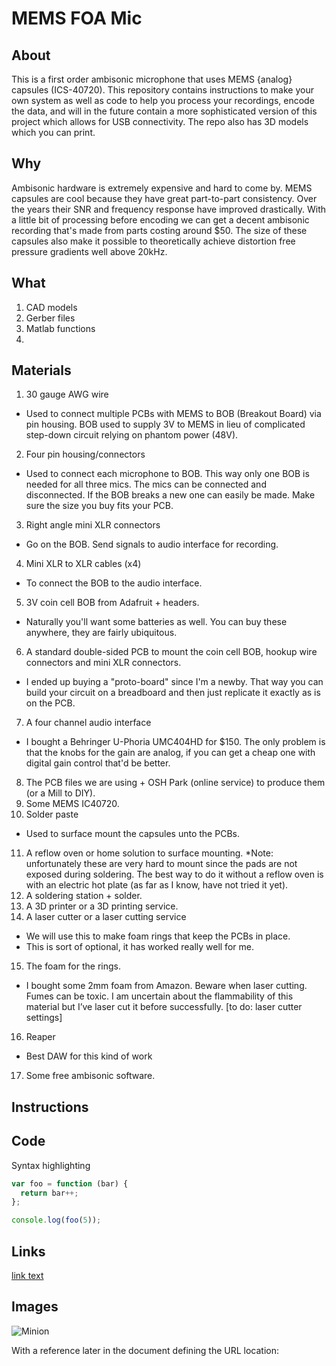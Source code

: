 # MEMS FOA Mic

## About
This is a first order ambisonic microphone that uses MEMS {analog} capsules (ICS-40720). This repository contains instructions to make your own system as well as code to help you process your recordings, encode the data, and will in the future contain a more sophisticated version of this project which allows for USB connectivity. The repo also has 3D models which you can print.

## Why

Ambisonic hardware is extremely expensive and hard to come by. MEMS capsules are cool because they have great part-to-part consistency. Over the years their SNR and frequency response have improved drastically. With a little bit of processing before encoding we can get a decent ambisonic recording that's made from parts costing around $50. The size of these capsules also make it possible to theoretically achieve distortion free pressure gradients well above 20kHz.

## What

1. CAD models
2. Gerber files
3. Matlab functions
4.

## Materials
1. 30 gauge AWG wire
  * Used to connect multiple PCBs with MEMS to BOB (Breakout Board) via pin housing. BOB used to supply 3V to MEMS in lieu of complicated step-down circuit relying on phantom power (48V).
2. Four pin housing/connectors
  * Used to connect each microphone to BOB. This way only one BOB is needed for all three mics. The mics can be connected and disconnected. If the BOB breaks a new one can easily be made. Make sure the size you buy fits your PCB.
3. Right angle mini XLR connectors
  * Go on the BOB. Send signals to audio interface for recording.
4. Mini XLR to XLR cables (x4)
  * To connect the BOB to the audio interface.
5. 3V coin cell BOB from Adafruit + headers.
  * Naturally you'll want some batteries as well. You can buy these anywhere, they are fairly ubiquitous.
6. A standard double-sided PCB to mount the coin cell BOB, hookup wire connectors and mini XLR connectors.
  * I ended up buying a "proto-board" since I'm a newby. That way you can build your circuit on a breadboard and then just replicate it exactly as is on the PCB.
7. A four channel audio interface
  * I bought a Behringer U-Phoria UMC404HD for $150. The only problem is that the knobs for the gain are analog, if you can get a cheap one with digital gain control that'd be better.
8. The PCB files we are using + OSH Park (online service) to produce them (or a Mill to DIY).
9. Some MEMS IC40720.
10. Solder paste
  * Used to surface mount the capsules unto the PCBs.
11. A reflow oven or home solution to surface mounting.
  *Note: unfortunately these are very hard to mount since the pads are not exposed during soldering. The best way to do it without a reflow oven is with an electric hot plate (as far as I know, have not tried it yet).
12. A soldering station + solder.
13. A 3D printer or a 3D printing service.
14. A laser cutter or a laser cutting service
  * We will use this to make foam rings that keep the PCBs in place.
  * This is sort of optional, it has worked really well for me.
15. The foam for the rings.
  * I bought some 2mm foam from Amazon. Beware when laser cutting. Fumes can be toxic. I am uncertain about the flammability of this material but I’ve laser cut it before successfully. [to do: laser cutter settings]
16. Reaper
  * Best DAW for this kind of work
17. Some free ambisonic software.

## Instructions

## Code

Syntax highlighting

``` js
var foo = function (bar) {
  return bar++;
};

console.log(foo(5));
```


## Links

[link text](http://dev.nodeca.com)


## Images

![Minion](https://octodex.github.com/images/minion.png)

With a reference later in the document defining the URL location:

[id]: https://octodex.github.com/images/dojocat.jpg  "The Dojocat"
